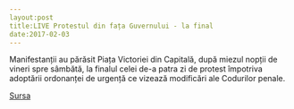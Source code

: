 ```yaml
---
layout:post
title:LIVE Protestul din fața Guvernului - la final 
date:2017-02-03
---
```


Manifestanții au părăsit Piața Victoriei din Capitală, după miezul nopții de vineri spre sâmbătă, la finalul celei de-a patra zi de protest împotriva adoptării ordonanței de urgență ce vizează modificări ale Codurilor penale.


[Sursa](http://www.agerpres.ro/social/2017/02/03/protestatarii-revin-vineri-seara-in-fata-guvernului-18-15-26)
